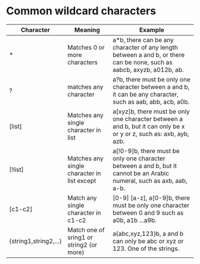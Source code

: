 # Common wildcard characters

| Character | Meaning | Example |
| -------------------------- | -------------------------------- | ------------------------------------------------------------------------------- |
| * | Matches 0 or more characters | a*b, there can be any character of any length between a and b, or there can be none, such as aabcb, axyzb, a012b, ab. |
| ? | matches any character | a?b, there must be only one character between a and b, it can be any character, such as aab, abb, acb, a0b. |
| [list] | Matches any single character in list | a[xyz]b, there must be only one character between a and b, but it can only be x or y or z, such as: axb, ayb, azb. |
| [!list] | Matches any single character in list except | a[!0-9]b, there must be only one character between a and b, but it cannot be an Arabic numeral, such as axb, aab, a-b. |
| [c1-c2] | Match any single character in c1-c2 | [0-9] [a-z], a[0-9]b, there must be only one character between 0 and 9 such as a0b, a1b ...a9b. |
| {string1,string2,...} | Match one of sring1 or string2 (or more) | a{abc,xyz,123}b, a and b can only be abc or xyz or 123. One of the strings. |
